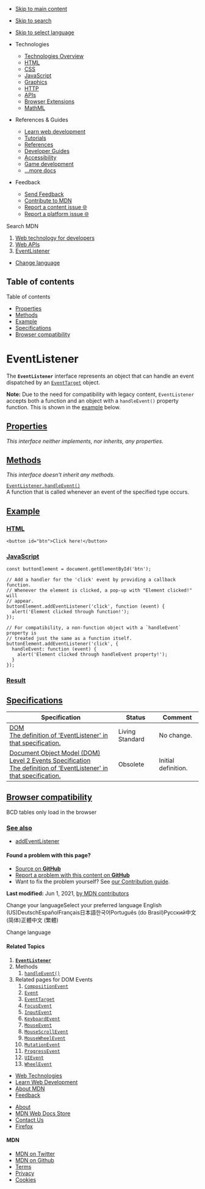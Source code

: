 -   <a href="#content" id="skip-main">Skip to main content</a>
-   <a href="#main-q" id="skip-search">Skip to search</a>
-   <a href="#select-language" id="skip-select-language">Skip to select language</a>

-   Technologies
    -   [Technologies Overview](https://developer.mozilla.org/en-US/docs/Web)
    -   [HTML](https://developer.mozilla.org/en-US/docs/Web/HTML)
    -   [CSS](https://developer.mozilla.org/en-US/docs/Web/CSS)
    -   [JavaScript](https://developer.mozilla.org/en-US/docs/Web/JavaScript)
    -   [Graphics](https://developer.mozilla.org/en-US/docs/Web/Guide/Graphics)
    -   [HTTP](https://developer.mozilla.org/en-US/docs/Web/HTTP)
    -   [APIs](https://developer.mozilla.org/en-US/docs/Web/API)
    -   [Browser Extensions](https://developer.mozilla.org/en-US/docs/Mozilla/Add-ons/WebExtensions)
    -   [MathML](https://developer.mozilla.org/en-US/docs/Web/MathML)
-   References & Guides
    -   [Learn web development](https://developer.mozilla.org/en-US/docs/Learn)
    -   [Tutorials](https://developer.mozilla.org/en-US/docs/Web/Tutorials)
    -   [References](https://developer.mozilla.org/en-US/docs/Web/Reference)
    -   [Developer Guides](https://developer.mozilla.org/en-US/docs/Web/Guide)
    -   [Accessibility](https://developer.mozilla.org/en-US/docs/Web/Accessibility)
    -   [Game development](https://developer.mozilla.org/en-US/docs/Games)
    -   [...more docs](https://developer.mozilla.org/en-US/docs/Web)
-   Feedback
    -   [Send Feedback](https://developer.mozilla.org/en-US/docs/MDN/Contribute/Feedback)
    -   [Contribute to MDN](https://developer.mozilla.org/en-US/docs/MDN/Contribute)
    -   [Report a content issue 🌐](https://github.com/mdn/content/issues/new)
    -   [Report a platform issue 🌐](https://github.com/mdn/yari/issues/new)

Search MDN

1.  <a href="https://developer.mozilla.org/en-US/docs/Web" class="breadcrumb"><span data-property="name">Web technology for developers</span></a>
2.  <a href="https://developer.mozilla.org/en-US/docs/Web/API" class="breadcrumb-penultimate"><span data-property="name">Web APIs</span></a>
3.  <a href="https://developer.mozilla.org/en-US/docs/Web/API/EventListener" class="breadcrumb-current-page"><span data-property="name">EventListener</span></a>

-   <a href="#select-language" class="language-icon"><span class="show-desktop">Change language</span></a>

Table of contents
-----------------

Table of contents

-   [Properties](#properties)
-   [Methods](#methods)
-   [Example](#example)
-   [Specifications](#specifications)
-   [Browser compatibility](#browser_compatibility)

EventListener
=============

The **`EventListener`** interface represents an object that can handle an event dispatched by an [`EventTarget`](https://developer.mozilla.org/en-US/docs/Web/API/EventTarget) object.

**Note:** Due to the need for compatibility with legacy content, `EventListener` accepts both a function and an object with a `handleEvent()` property function. This is shown in the [example](#example) below.

[Properties](#properties "Permalink to Properties")
---------------------------------------------------

*This interface neither implements, nor inherits, any properties.*

[Methods](#methods "Permalink to Methods")
------------------------------------------

*This interface doesn't inherit any methods.*

[`EventListener.handleEvent()`](https://developer.mozilla.org/en-US/docs/Web/API/EventListener/handleEvent)  
A function that is called whenever an event of the specified type occurs.

[Example](#example "Permalink to Example")
------------------------------------------

### [HTML](#html "Permalink to HTML")

    <button id="btn">Click here!</button>

### [JavaScript](#javascript "Permalink to JavaScript")

    const buttonElement = document.getElementById('btn');

    // Add a handler for the 'click' event by providing a callback function.
    // Whenever the element is clicked, a pop-up with "Element clicked!" will
    // appear.
    buttonElement.addEventListener('click', function (event) {
      alert('Element clicked through function!');
    });

    // For compatibility, a non-function object with a `handleEvent` property is
    // treated just the same as a function itself.
    buttonElement.addEventListener('click', {
      handleEvent: function (event) {
        alert('Element clicked through handleEvent property!');
      }
    });

### [Result](#result "Permalink to Result")

[Specifications](#specifications "Permalink to Specifications")
---------------------------------------------------------------

<table><thead><tr class="header"><th>Specification</th><th>Status</th><th>Comment</th></tr></thead><tbody><tr class="odd"><td><a href="https://dom.spec.whatwg.org/#callbackdef-eventlistener" class="external">DOM<br />
<span class="small">The definition of 'EventListener' in that specification.</span></a></td><td><span class="spec-living">Living Standard</span></td><td>No change.</td></tr><tr class="even"><td><a href="https://www.w3.org/TR/DOM-Level-2-Events/events.html#Events-EventListener" class="external">Document Object Model (DOM) Level 2 Events Specification<br />
<span class="small">The definition of 'EventListener' in that specification.</span></a></td><td><span class="spec-obsolete">Obsolete</span></td><td>Initial definition.</td></tr></tbody></table>

[Browser compatibility](#browser_compatibility "Permalink to Browser compatibility")
------------------------------------------------------------------------------------

BCD tables only load in the browser

### [See also](#see_also "Permalink to See also")

-   [addEventListener](https://developer.mozilla.org/en-US/docs/Web/API/EventTarget/addEventListener)

#### Found a problem with this page?

-   [Source on **GitHub**](https://github.com/mdn/content/blob/main/files/en-us/web/api/eventlistener/index.html "Folder: en-us/web/api/eventlistener (Opens in a new tab)")
-   [Report a problem with this content on **GitHub**](https://github.com/mdn/content/issues/new?body=MDN+URL%3A+https%3A%2F%2Fdeveloper.mozilla.org%2Fen-US%2Fdocs%2FWeb%2FAPI%2FEventListener%0A%0A%23%23%23%23+What+information+was+incorrect%2C+unhelpful%2C+or+incomplete%3F%0A%0A%0A%23%23%23%23+Specific+section+or+headline%3F%0A%0A%0A%23%23%23%23+What+did+you+expect+to+see%3F%0A%0A%0A%23%23%23%23+Did+you+test+this%3F+If+so%2C+how%3F%0A%0A%0A%3C%21--+Do+not+make+changes+below+this+line+--%3E%0A%3Cdetails%3E%0A%3Csummary%3EMDN+Content+page+report+details%3C%2Fsummary%3E%0A%0A*+Folder%3A+%60en-us%2Fweb%2Fapi%2Feventlistener%60%0A*+MDN+URL%3A+https%3A%2F%2Fdeveloper.mozilla.org%2Fen-US%2Fdocs%2FWeb%2FAPI%2FEventListener%0A*+GitHub+URL%3A+https%3A%2F%2Fgithub.com%2Fmdn%2Fcontent%2Fblob%2Fmain%2Ffiles%2Fen-us%2Fweb%2Fapi%2Feventlistener%2Findex.html%0A*+Last+commit%3A+https%3A%2F%2Fgithub.com%2Fmdn%2Fcontent%2Fcommit%2F4f1675a38205aeb5f7336aba793ce8e9a1cd1d5d%0A*+Document+last+modified%3A+2021-06-01T10%3A08%3A01.000Z%0A%0A%3C%2Fdetails%3E&title=Issue+with+%22EventListener%22%3A+%28short+summary+here+please%29&labels=Content%3AWebAPI%2Cneeds-triage "This will take you to https://github.com/mdn/content to file a new issue")
-   Want to fix the problem yourself? See [our Contribution guide](https://github.com/mdn/content/blob/main/README.md).

**Last modified:** Jun 1, 2021, [by MDN contributors](https://developer.mozilla.org/en-US/docs/Web/API/EventListener/contributors.txt)

Change your languageSelect your preferred language English (US)DeutschEspañolFrançais日本語한국어Português (do Brasil)Русский中文 (简体)正體中文 (繁體)

Change language

#### Related Topics

1.  **[`EventListener`](https://developer.mozilla.org/en-US/docs/Web/API/EventListener)**
2.  Methods
    1.  [`handleEvent()`](https://developer.mozilla.org/en-US/docs/Web/API/EventListener/handleEvent)
3.  Related pages for DOM Events
    1.  [`CompositionEvent`](https://developer.mozilla.org/en-US/docs/Web/API/CompositionEvent)
    2.  [`Event`](https://developer.mozilla.org/en-US/docs/Web/API/Event)
    3.  [`EventTarget`](https://developer.mozilla.org/en-US/docs/Web/API/EventTarget)
    4.  [`FocusEvent`](https://developer.mozilla.org/en-US/docs/Web/API/FocusEvent)
    5.  [`InputEvent`](https://developer.mozilla.org/en-US/docs/Web/API/InputEvent)
    6.  [`KeyboardEvent`](https://developer.mozilla.org/en-US/docs/Web/API/KeyboardEvent)
    7.  [`MouseEvent`](https://developer.mozilla.org/en-US/docs/Web/API/MouseEvent)
    8.  [`MouseScrollEvent`](https://developer.mozilla.org/en-US/docs/Web/API/MouseScrollEvent)
    9.  [`MouseWheelEvent`](https://developer.mozilla.org/en-US/docs/Web/API/MouseWheelEvent)
    10. [`MutationEvent`](https://developer.mozilla.org/en-US/docs/Web/API/MutationEvent)
    11. [`ProgressEvent`](https://developer.mozilla.org/en-US/docs/Web/API/ProgressEvent)
    12. [`UIEvent`](https://developer.mozilla.org/en-US/docs/Web/API/UIEvent)
    13. [`WheelEvent`](https://developer.mozilla.org/en-US/docs/Web/API/WheelEvent)

-   [Web Technologies](https://developer.mozilla.org/en-US/docs/Web)
-   [Learn Web Development](https://developer.mozilla.org/en-US/docs/Learn)
-   [About MDN](https://developer.mozilla.org/en-US/docs/MDN/About)
-   [Feedback](https://developer.mozilla.org/en-US/docs/MDN/Feedback)

<!-- -->

-   [About](https://www.mozilla.org/about/)
-   [MDN Web Docs Store](https://shop.spreadshirt.com/mdn-store/)
-   [Contact Us](https://www.mozilla.org/contact/)
-   [Firefox](https://www.mozilla.org/firefox/?utm_source=developer.mozilla.org&utm_campaign=footer&utm_medium=referral)

#### MDN

-   <a href="https://twitter.com/mozdevnet" class="social-icon twitter"><span class="visually-hidden">MDN on Twitter</span></a>
-   <a href="https://github.com/mdn/" class="social-icon github"><span class="visually-hidden">MDN on Github</span></a>
-   [Terms](https://www.mozilla.org/about/legal/terms/mozilla)
-   [Privacy](https://www.mozilla.org/privacy/websites/)
-   [Cookies](https://www.mozilla.org/privacy/websites/#cookies)
